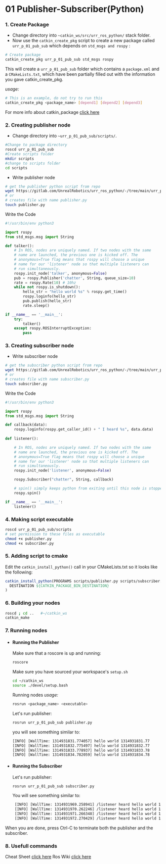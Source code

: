 # 01 Publisher-Subscriber(Python)
### 1. Create Package
- Change directory into `~catkin_ws/src/urr_ros_python/` stack folder.
- Now use the `catkin_create_pkg` script to create a new package called `urr_p_01_pub_sub` which depends on `std_msgs and rospy` :
```bash
# Create package
catkin_create_pkg urr_p_01_pub_sub std_msgs rospy
```
This will create a `urr_p_01_pub_sub` folder which contains a `package.xml` and a `CMakeLists.txt`, which have been partially filled out with the information you gave catkin_create_pkg.

*usage:*
```bash
# This is an example, do not try to run this
catkin_create_pkg <package_name> [depend1] [depend2] [depend3]
```
For more info about catkin_package [click here](http://wiki.ros.org/ROS/Tutorials/CreatingPackage)

### 2. Creating publisher node
- Change directory into `~urr_p_01_pub_sub/scripts/`.
```bash
#Change to package directory
roscd urr_p_01_pub_sub
#Create scripts folder
mkdir scripts
#change to scripts folder
cd scripts
```
- Write publisher node
```bash
# get the publisher python script from repo
wget https://gitlab.com/UnrealRobotics/urr_ros_python/-/tree/main/urr_p_01_pub_sub/scripts/publisher.py
# or
# creates file with name publisher.py
touch publisher.py
```
Write the Code
```python
#!/usr/bin/env python3

import rospy
from std_msgs.msg import String

def talker():
    # In ROS, nodes are uniquely named. If two nodes with the same
    # name are launched, the previous one is kicked off. The
    # anonymous=True flag means that rospy will choose a unique
    # name for our 'listener' node so that multiple listeners can
    # run simultaneously.
    rospy.init_node('talker', anonymous=False)
    pub = rospy.Publisher('chatter', String, queue_size=10)
    rate = rospy.Rate(10) # 10hz
    while not rospy.is_shutdown():
        hello_str = "hello world %s" % rospy.get_time()
        rospy.loginfo(hello_str)
        pub.publish(hello_str)
        rate.sleep()

if __name__ == '__main__':
    try:
        talker()
    except rospy.ROSInterruptException:
        pass
```
### 3. Creating subscriber node
- Write subscriber node
```bash
# get the subscriber python script from repo
wget https://gitlab.com/UnrealRobotics/urr_ros_python/-/tree/main/urr_p_01_pub_sub/scripts/subscriber.py
# or
# creates file with name subscriber.py
touch subscriber.py
```
Write the Code
```python
#!/usr/bin/env python3

import rospy
from std_msgs.msg import String

def callback(data):
    rospy.loginfo(rospy.get_caller_id() + " I heard %s", data.data)
    
def listener():

    # In ROS, nodes are uniquely named. If two nodes with the same
    # name are launched, the previous one is kicked off. The
    # anonymous=True flag means that rospy will choose a unique
    # name for our 'listener' node so that multiple listeners can
    # run simultaneously.
    rospy.init_node('listener', anonymous=False)

    rospy.Subscriber("chatter", String, callback)

    # spin() simply keeps python from exiting until this node is stopped
    rospy.spin()

if __name__ == '__main__':
    listener()
```
### 4. Making script executable
```bash
roscd urr_p_01_pub_sub/scripts
# set permission to these files as executable 
chmod +x publisher.py
chmod +x subscriber.py
```
### 5. Adding script to cmake
Edit the `catkin_install_python()` call in your CMakeLists.txt so it looks like the following:
```cmake
catkin_install_python(PROGRAMS scripts/publisher.py scripts/subscriber.py
  DESTINATION ${CATKIN_PACKAGE_BIN_DESTINATION}
)
```
### 6. Building your nodes
```bash
roscd ; cd ..   #~/catkin_ws
catkin_make
```
### 7. Running nodes
- ####  Running the Publisher
    Make sure that a roscore is up and running:
   ```bash
   roscore
   ```
    Make sure you have sourced your workspace's `setup.sh`

    ```bash
    cd ~/catkin_ws
    source ./devel/setup.bash
    ```
    Running nodes
    *usage:*
    ```bash
    rosrun <package_name> <executable>
    ```
    Let's run publisher:
    
    ```bash
    rosrun urr_p_01_pub_sub publisher.py
    ```
    you will see something similar to:
    ```bash
    [INFO] [WallTime: 1314931831.774057] hello world 1314931831.77
    [INFO] [WallTime: 1314931832.775497] hello world 1314931832.77
    [INFO] [WallTime: 1314931833.778937] hello world 1314931833.78
    [INFO] [WallTime: 1314931834.782059] hello world 1314931834.78
    ```
   
- ####  Running the Subscriber
    Let's run publisher:
   ```bash
   rosrun urr_p_01_pub_sub subscriber.py
   ```
    You will see something similar to:
   ```bash
    [INFO] [WallTime: 1314931969.258941] /listener heard hello world 1314931969.26
    [INFO] [WallTime: 1314931970.262246] /listener heard hello world 1314931970.26
    [INFO] [WallTime: 1314931971.266348] /listener heard hello world 1314931971.26
    [INFO] [WallTime: 1314931972.270429] /listener heard hello world 1314931972.27
   ```

When you are done, press Ctrl-C to terminate both the publisher and the subscriber.


### 8. Usefull commands
Cheat Sheet [click here](https://gitlab.com/UnrealRobotics/urr_ros_python/-/blob/main/docs/ROScheatsheet.pdf)
Ros Wiki [click here](http://wiki.ros.org/ROS/CommandLineTools)